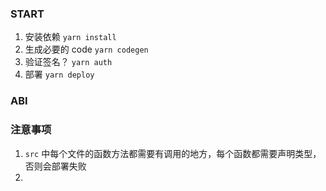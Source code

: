 ### START

1. 安装依赖 `yarn install`
2. 生成必要的 code `yarn codegen`
3. 验证签名？ `yarn auth`
4. 部署 `yarn deploy`

### ABI


### 注意事项

1. `src` 中每个文件的函数方法都需要有调用的地方，每个函数都需要声明类型，否则会部署失败
2.

